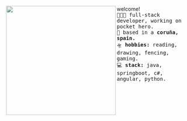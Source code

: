 

<a href="https://i.pinimg.com/originals/9d/9b/d1/9d9bd13afce1a798d22ecfd9897730ed.gif"><img align="left" width="300" src="https://i.pinimg.com/originals/9d/9b/d1/9d9bd13afce1a798d22ecfd9897730ed.gif"></a>  welcome!<br><samp>
  <kbd>👩🏼‍💻</kbd> full-stack developer, working on pocket hero. <br> 
  <kbd>🌱</kbd> based in a <b>coruña, spain.</b> <br>
  <kbd>🛸</kbd> <b>hobbies:</b> reading, drawing, fencing, gaming. <br>
   <kbd>💻</kbd> <b>stack:</b> java, springboot, c#, angular, python. <br>
